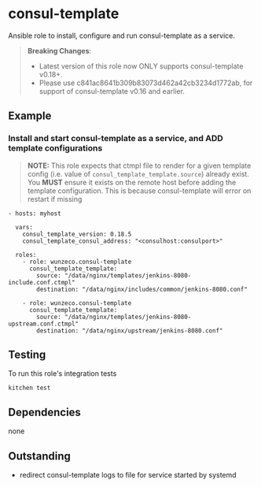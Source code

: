 consul-template
==============

Ansible role to install, configure and run consul-template as a service.

> **Breaking Changes**:
>    * Latest version of this role now ONLY supports consul-template v0.18+.
>    * Please use c841ac8641b309b83073d462a42cb3234d1772ab, for support of 
>      consul-template v0.16 and earlier.


## Example

### Install and start consul-template as a service, and ADD template configurations

> **NOTE:**
>    This role expects that ctmpl file to render for a given template config
>    (i.e. value of `consul_template_template.source`) already exist.
>    You **MUST** ensure it exists on the remote host before adding the template
>    configuration. This is because consul-template will error on restart if missing

```
- hosts: myhost

  vars:
    consul_template_version: 0.18.5
    consul_template_consul_address: "<consulhost:consulport>"
    
  roles:
    - role: wunzeco.consul-template
      consul_template_template:
        source: "/data/nginx/templates/jenkins-8080-include.conf.ctmpl"
        destination: "/data/nginx/includes/common/jenkins-8080.conf"

    - role: wunzeco.consul-template
      consul_template_template:
        source: "/data/nginx/templates/jenkins-8080-upstream.conf.ctmpl"
        destination: "/data/nginx/upstream/jenkins-8080.conf"
```


## Testing

To run this role's integration tests

```
kitchen test
```


## Dependencies

none

## Outstanding
- redirect consul-template logs to file for service started by systemd
